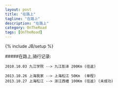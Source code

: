 ```yaml
---
layout: post
title: "在路上"
tagline: "在路上"
description: "在路上"
category: OnTheRoad
tags: [OnTheRoad]
---
```

{% include JB/setup %}

#####在路上,骑行记录:

	2010.10.03 九江学院 --> 九江彭泽 200Km (往返)

	2013.10.26 上海我家 --> 上海松江 50Km  (单程)
	2013.10.27 上海松江 --> 浙江西塘 100Km (往返) (未成功)